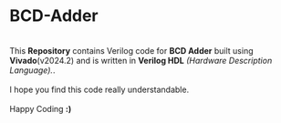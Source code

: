 # BCD-Adder
<br>
This <b>Repository</b> contains Verilog code for <b>BCD Adder</b> built using <b>Vivado</b>(v2024.2) and is written in <b>Verilog HDL</b> <i>(Hardware Description Language).</i>.
<br><br>
I hope you find this code really understandable. <br><br> Happy Coding <b>:)</b>
